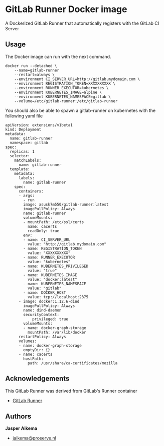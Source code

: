# GitLab Runner Docker image
A Dockerized GitLab Runner that automatically registers with the GitLab CI Server

## Usage
The Docker image can run with the next command.

    docker run --detached \
        --name=gitlab-runner
        --restart=always \
        --environment CI_SERVER_URL=http://gitlab.mydomain.com \
        --environment REGISTRATION_TOKEN=XXXXXXXXXX \
        --environment RUNNER_EXECUTOR=kubernetes \
        --environment KUBERNETES_IMAGE=alpine \
        --environment KUBERNETES_NAMESPACE=gitlab \
        --volume=/etc/gitlab-runner:/etc/gitlab-runner

You should also be able to spawn a gitlab-runner on kubernetes with the following yaml file

    apiVersion: extensions/v1beta1
    kind: Deployment
    metadata:
      name: gitlab-runner
      namespace: gitlab
    spec:
      replicas: 1
      selector:
        matchLabels:
          name: gitlab-runner
      template:
        metadata:
          labels:
            name: gitlab-runner
        spec:
          containers:
          - args:
            - run
            image: asusk7m550/gitlab-runner:latest
            imagePullPolicy: Always
            name: gitlab-runner
            volumeMounts:
            - mountPath: /etc/ssl/certs
              name: cacerts
              readOnly: true
            env:
            - name: CI_SERVER_URL
              value: "http://gitlab.mydomain.com"
            - name: REGISTRATION_TOKEN
              value: "XXXXXXXXXX"
            - name: RUNNER_EXECUTOR
              value: "kubernetes"
            - name: KUBERNETES_PRIVILEGED
              value: "true"
            - name: KUBERNETES_IMAGE
              value: "docker:latest"
            - name: KUBERNETES_NAMESPACE
              value: "gitlab"
            - name: DOCKER_HOST
              value: tcp://localhost:2375
          - image: docker:1.12.6-dind
            imagePullPolicy: Always
            name: dind-daemon
            securityContext:
                privileged: true
            volumeMounts:
            - name: docker-graph-storage
              mountPath: /var/lib/docker
          restartPolicy: Always
          volumes:
          - name: docker-graph-storage
            emptyDir: {}
          - name: cacerts
            hostPath:
              path: /usr/share/ca-certificates/mozilla

## Acknowledgements

This GitLab Runner was derived from GitLab's Runner container

 * [GitLab Runner](https://gitlab.com/gitlab-org/gitlab-ci-multi-runner/)

## Authors

**Jasper Aikema**
+ [jaikema@proserve.nl](jaikema@proserve.nl)
